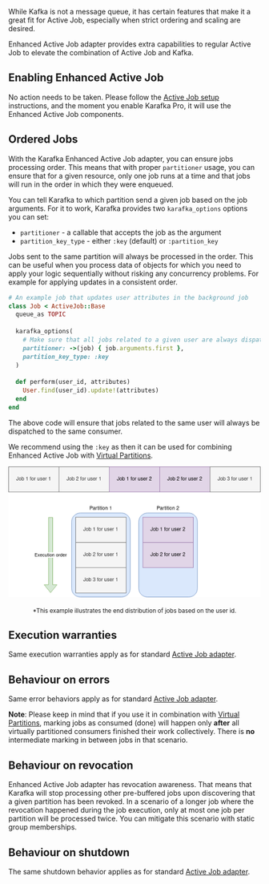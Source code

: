 While Kafka is not a message queue, it has certain features that make it a great fit for Active Job, especially when strict ordering and scaling are desired.

Enhanced Active Job adapter provides extra capabilities to regular Active Job to elevate the combination of Active Job and Kafka.

## Enabling Enhanced Active Job

No action needs to be taken. Please follow the [Active Job setup](Active-Job#active-job-setup) instructions, and the moment you enable Karafka Pro, it will use the Enhanced Active Job components.

## Ordered Jobs

With the Karafka Enhanced Active Job adapter, you can ensure jobs processing order. This means that with proper `partitioner` usage, you can ensure that for a given resource, only one job runs at a time and that jobs will run in the order in which they were enqueued.

You can tell Karafka to which partition send a given job based on the job arguments. For it to work, Karafka provides two `karafka_options` options you can set:

- `partitioner` - a callable that accepts the job as the argument
- `partition_key_type` - either `:key` (default) or `:partition_key`

Jobs sent to the same partition will always be processed in the order. This can be useful when you process data of objects for which you need to apply your logic sequentially without risking any concurrency problems. For example for applying updates in a consistent order.

```ruby
# An example job that updates user attributes in the background job
class Job < ActiveJob::Base
  queue_as TOPIC

  karafka_options(
    # Make sure that all jobs related to a given user are always dispatched to the same partition
    partitioner: ->(job) { job.arguments.first },
    partition_key_type: :key
  )

  def perform(user_id, attributes)
    User.find(user_id).update!(attributes)
  end
end
```

The above code will ensure that jobs related to the same user will always be dispatched to the same consumer.

We recommend using the `:key` as then it can be used for combining Enhanced Active Job with [Virtual Partitions](Pro-Virtual-Partitions).

<p align="center">
  <img src="https://raw.githubusercontent.com/karafka/misc/master/charts/enhanced_aj_ordering.png" />
</p>
<p align="center">
  <small>*This example illustrates the end distribution of jobs based on the user id.
  </small>
</p>

## Execution warranties

Same execution warranties apply as for standard [Active Job adapter](Active-Job#execution-warranties).

## Behaviour on errors

Same error behaviors apply as for standard [Active Job adapter](Active-Job#behaviour-on-errors).

**Note**: Please keep in mind that if you use it in combination with [Virtual Partitions](Pro-Virtual-Partitions), marking jobs as consumed (done) will happen only **after** all virtually partitioned consumers finished their work collectively. There is **no** intermediate marking in between jobs in that scenario.

## Behaviour on revocation

Enhanced Active Job adapter has revocation awareness. That means that Karafka will stop processing other pre-buffered jobs upon discovering that a given partition has been revoked. In a scenario of a longer job where the revocation happened during the job execution, only at most one job per partition will be processed twice. You can mitigate this scenario with static group memberships.

## Behaviour on shutdown

The same shutdown behavior applies as for standard [Active Job adapter](Active-Job#behaviour-on-shutdown).
